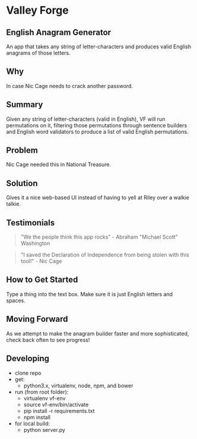 # Valley Forge #

<!-- 
> This material was originally posted [here](http://www.quora.com/What-is-Amazons-approach-to-product-development-and-product-management). It is reproduced here for posterities sake.

There is an approach called "working backwards" that is widely used at Amazon. They work backwards from the customer, rather than starting with an idea for a product and trying to bolt customers onto it. While working backwards can be applied to any specific product decision, using this approach is especially important when developing new products or features.

For new initiatives a product manager typically starts by writing an internal press release announcing the finished product. The target audience for the press release is the new/updated product's customers, which can be retail customers or internal users of a tool or technology. Internal press releases are centered around the customer problem, how current solutions (internal or external) fail, and how the new product will blow away existing solutions.

If the benefits listed don't sound very interesting or exciting to customers, then perhaps they're not (and shouldn't be built). Instead, the product manager should keep iterating on the press release until they've come up with benefits that actually sound like benefits. Iterating on a press release is a lot less expensive than iterating on the product itself (and quicker!).

If the press release is more than a page and a half, it is probably too long. Keep it simple. 3-4 sentences for most paragraphs. Cut out the fat. Don't make it into a spec. You can accompany the press release with a FAQ that answers all of the other business or execution questions so the press release can stay focused on what the customer gets. My rule of thumb is that if the press release is hard to write, then the product is probably going to suck. Keep working at it until the outline for each paragraph flows. 

Oh, and I also like to write press-releases in what I call "Oprah-speak" for mainstream consumer products. Imagine you're sitting on Oprah's couch and have just explained the product to her, and then you listen as she explains it to her audience. That's "Oprah-speak", not "Geek-speak".

Once the project moves into development, the press release can be used as a touchstone; a guiding light. The product team can ask themselves, "Are we building what is in the press release?" If they find they're spending time building things that aren't in the press release (overbuilding), they need to ask themselves why. This keeps product development focused on achieving the customer benefits and not building extraneous stuff that takes longer to build, takes resources to maintain, and doesn't provide real customer benefit (at least not enough to warrant inclusion in the press release).
 -->
 
## English Anagram Generator ##
  An app that takes any string of letter-characters and produces valid English anagrams of those letters.

## Why ##
  In case Nic Cage needs to crack another password.

## Summary ##
  Given any string of letter-characters (valid in English), VF will run permutations on it, filtering those permutations through sentence builders and English word validators to produce a list of valid English permutations.

## Problem ##
  Nic Cage needed this in National Treasure.

## Solution ##
  Gives it a nice web-based UI instead of having to yell at Riley over a walkie talkie.

## Testimonials ##
  > "We the people think this app rocks" - Abraham "Michael Scott" Washington
  
  > "I saved the Declaration of Independence from being stolen with this tool!" - Nic Cage
  
## How to Get Started ##
  Type a thing into the text box. Make sure it is just English letters and spaces.

## Moving Forward ##
  As we attempt to make the anagram builder faster and more sophisticated, check back often to see progress!
  
## Developing ##
  - clone repo
  - get:
    - python3.x, virtualenv, node, npm, and bower
  - run (from root folder):
    - virtualenv vf-env
    - source vf-env/bin/activate
    - pip install -r requirements.txt
    - npm install
  - for local build:
    - python server.py